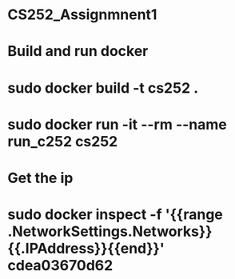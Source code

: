 # CS252_Assignmnent1
# Build and run docker
# sudo docker build -t cs252 .
# sudo docker run -it --rm --name run_c252 cs252
# Get the ip
# sudo docker inspect -f '{{range .NetworkSettings.Networks}}{{.IPAddress}}{{end}}' cdea03670d62
